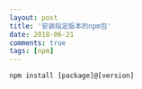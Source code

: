 ```yaml
---
layout: post
title: '安装指定版本的npm包'
date: 2018-06-21
comments: true
tags: [npm]
---
```


```shell
npm install [package]@[version]
```
